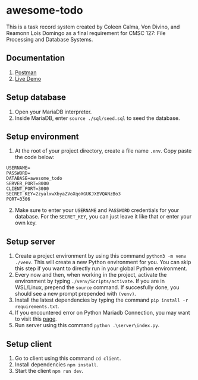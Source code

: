 # awesome-todo

This is a task record system created by Coleen Calma, Von Divino, and Reamonn Lois Domingo as a final requirement for CMSC 127: File Processing and Database Systems.
## Documentation

1. [Postman](https://vrfdivino.postman.co/workspace/CMSC-127-Project~35fdb369-819b-4028-ab4a-2e2be2dd5e5b/overview) 
2. [Live Demo](http://cmsc127.koreacentral.cloudapp.azure.com/)

## Setup database

1. Open your MariaDB interpreter.
2. Inside MariaDB, enter `source ./sql/seed.sql` to seed the database.

## Setup environment
1. At the root of your project directory, create a file name ```.env```. Copy paste the code below:

```
USERNAME=
PASSWORD=
DATABASE=awesome_todo
SERVER_PORT=8000
CLIENT_PORT=3000
SECRET_KEY=2zyalxwXbyaZVoXqoXGUKJXBVQANzBo3
PORT=3306
```

2. Make sure to enter your ```USERNAME``` and ```PASSWORD``` credentials for your database. For the ```SECRET_KEY```, you can just leave it like that or enter your own key.

## Setup server

1. Create a project environment by using this command `python3 -m venv ./venv`.
   This will create a new Python environment for you. You can skip this step if you want to directly run in your global Python environment.
2. Every now and then, when working in the project, activate the environment by typing
   `./venv/Scripts/activate`. If you are in WSL/Linux, prepend the `source` command.
   If succesfully done, you should see a new prompt prepended with `(venv)`.
3. Install the latest dependencies by typing the command `pip install -r requirements.txt`.
4. If you encountered error on Python Mariadb Connection, you may want to visit this [page](https://stackoverflow.com/questions/62584959/python-mariadb-pip-install-failed-missing-mariadb-config).
5. Run server using this command `python .\server\index.py`.

## Setup client

1. Go to client using this command `cd client`.
2. Install dependencies `npm install`.
3. Start the client `npm run dev`.
